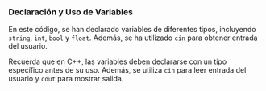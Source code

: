 ### Declaración y Uso de Variables

En este código, se han declarado variables de diferentes tipos, incluyendo `string`, `int`, `bool` y `float`. Además, se ha utilizado `cin` para obtener entrada del usuario.

Recuerda que en C++, las variables deben declararse con un tipo específico antes de su uso. Además, se utiliza `cin` para leer entrada del usuario y `cout` para mostrar salida.
